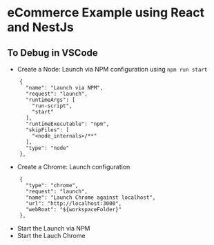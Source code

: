 # eCommerce Example using React and NestJs

## To Debug in VSCode
* Create a Node: Launch via NPM configuration using `npm run start`
```
    {
      "name": "Launch via NPM",
      "request": "launch",
      "runtimeArgs": [
        "run-script",
        "start"
      ],
      "runtimeExecutable": "npm",
      "skipFiles": [
        "<node_internals>/**"
      ],
      "type": "node"
    },
```
* Create a Chrome: Launch configuration
```
    {
      "type": "chrome",
      "request": "launch",
      "name": "Launch Chrome against localhost",
      "url": "http://localhost:3000",
      "webRoot": "${workspaceFolder}"
    },
```
* Start the Launch via NPM
* Start the Lauch Chrome
